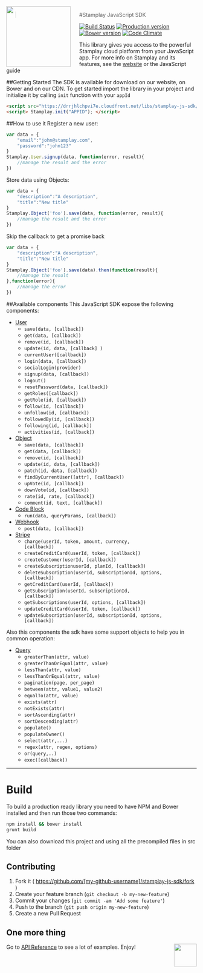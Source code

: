<img src="https://editor.stamplay.com/img/logo-robot-no-neck.png" align="left" width="170px" height="160px"/>
<img align="left" width="0" height="160px" hspace="10"/>

> #Stamplay JavaScript SDK

[![Build Status](https://travis-ci.org/Stamplay/stamplay-js-sdk.svg?branch=master)](https://travis-ci.org/Stamplay/stamplay-js-sdk)
[![Production version](http://img.shields.io/badge/download-47%20kB-blue.svg)](https://raw.githubusercontent.com/Stamplay/stamplay-js-sdk/master/dist/stamplay.min.js)
[![Bower version](https://badge.fury.io/bo/stamplay-js-sdk.svg)](http://badge.fury.io/bo/stamplay-js-sdk)
[![Code Climate](https://codeclimate.com/github/Stamplay/stamplay-js-sdk/badges/gpa.svg)](https://codeclimate.com/github/Stamplay/stamplay-js-sdk)

This library  gives you access to the powerful Stamplay cloud platform from your JavaScript app. For more info on Stamplay and its features, see the <a href="https://stamplay.com">website</a> or the JavaScript guide
<br>

##Getting Started
The SDK is available for download on our website, on Bower and on our CDN. To get started import the library in your project and initialize it by calling `init` function with your `appId`
```HTML
<script src="https://drrjhlchpvi7e.cloudfront.net/libs/stamplay-js-sdk/2.0.1/stamplay.min.js"></script>
<script> Stamplay.init("APPID"); </script>
```

##How to use it
Register a new user:
```javascript
var data = {
	"email":"john@stamplay.com",
	"password":"john123"
}
Stamplay.User.signup(data, function(error, result){
	//manage the result and the error
})
```
Store data using Objects:
```javascript
var data = {
	"description":"A description",
	"title":"New title"
}
Stamplay.Object('foo').save(data, function(error, result){
	//manage the result and the error
})
```
Skip the callback to get a promise back
```javascript
var data = {
	"description":"A description",
	"title":"New title"
}
Stamplay.Object('foo').save(data).then(function(result){
	//manage the result
},function(error){
	//manage the error
})
```

##Available components
This JavaScript SDK expose the following components:
 
* [User](#user)
	* <code>save(data, [callback])</code>
  * <code>get(data, [callback])</code>
  * <code>remove(id, [callback])</code>
  * <code>update(id, data, [callback] )</code>
  * <code>currentUser([callback])</code>
  * <code>login(data, [callback])</code>
  * <code>socialLogin(provider)</code>
  * <code>signup(data, [callback])</code>
  * <code>logout()</code>
  * <code>resetPassword(data, [callback])</code>
  * <code>getRoles([callback])</code>
  * <code>getRole(id, [callback])</code>
  * <code>follow(id, [callback])</code>
  * <code>unfollow(id, [callback])</code>
  * <code>followedBy(id, [callback])</code>
  * <code>following(id, [callback])</code>
  * <code>activities(id, [callback])</code>
* [Object](#custom-object)
	* <code>save(data, [callback])</code>
	* <code>get(data, [callback])</code>
	* <code>remove(id, [callback])</code>
	* <code>update(id, data, [callback])</code>
	* <code>patch(id, data, [callback])</code>
	* <code>findByCurrentUser([attr], [callback])</code>
	* <code>upVote(id, [callback])</code>
	* <code>downVote(id, [callback])</code>
	* <code>rate(id, rate, [callback])</code>
	* <code>comment(id, text, [callback])</code>
* [Code Block](#codeblock)
	* <code>run(data, queryParams, [callback])</code> 
* [Webhook](#webhook)
	* <code>post(data, [callback])</code> 
* [Stripe](#stripe)
	* <code>charge(userId, token, amount, currency, [callback])</code> 
	* <code>createCreditCard(userId, token, [callback])</code> 
	* <code>createCustomer(userId, [callback])</code> 
	* <code>createSubscriptionuserId, planId, [callback])</code> 
	* <code>deleteSubscription(userId, subscriptionId, options, [callback])</code> 
	* <code>getCreditCard(userId, [callback])</code> 
	* <code>getSubscription(userId, subscriptionId, [callback])</code> 
	* <code>getSubscriptions(userId, options, [callback])</code> 
	* <code>updateCreditCard(userId, token, [callback])</code> 
	* <code>updateSubscription(userId, subscriptionId, options, [callback])</code> 


Also this components the sdk have some support objects to help you in common operation:

* [Query](#query)
	* <code>greaterThan(attr, value)</code> 
	* <code>greaterThanOrEqual(attr, value)</code> 
	* <code>lessThan(attr, value)</code> 
	* <code>lessThanOrEqual(attr, value)</code> 
  	* <code>pagination(page, per_page)</code>
	* <code>between(attr, value1, value2)</code> 
	* <code>equalTo(attr, value)</code> 
	* <code>exists(attr)</code> 
	* <code>notExists(attr)</code> 
	* <code>sortAscending(attr)</code> 
	* <code>sortDescending(attr)</code>
	* <code>populate()</code>
	* <code>populateOwner()</code>
	* <code>select(attr,...)</code>
	* <code>regex(attr, regex, options)</code>
	* <code>or(query,..)</code> 
	* <code>exec([callback])</code> 

-------------------------------------------------------

# Build
To build a production ready library you need to have NPM and Bower installed and then run those two commands:

```bash
npm install && bower install
grunt build
```
You can also download this project and using all the precompiled files in src folder


## Contributing

1. Fork it ( https://github.com/[my-github-username]/stamplay-js-sdk/fork )
2. Create your feature branch (`git checkout -b my-new-feature`)
3. Commit your changes (`git commit -am 'Add some feature'`)
4. Push to the branch (`git push origin my-new-feature`)
5. Create a new Pull Request


## One more thing
Go to [API Reference](https://stamplay.com/docs/jssdk/v2/reference) to see a lot of examples.
Enjoy!
<img align="right" src="https://editor.stamplay.com/img/logo-robot-no-neck.png" height=60>

